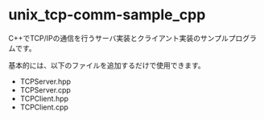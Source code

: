 # unix_tcp-comm-sample_cpp

C++でTCP/IPの通信を行うサーバ実装とクライアント実装のサンプルプログラムです。

基本的には、以下のファイルを追加するだけで使用できます。
- TCPServer.hpp
- TCPServer.cpp
- TCPClient.hpp
- TCPClient.cpp
